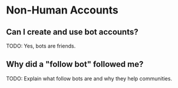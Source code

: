 # Non-Human Accounts

## Can I create and use bot accounts?

TODO: Yes, bots are friends.

## Why did a "follow bot" followed me?

TODO: Explain what follow bots are and why they help communities.

